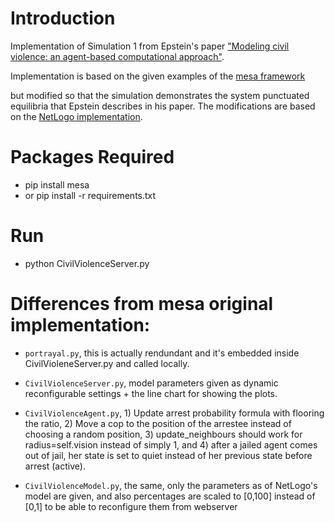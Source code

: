 # Introduction
Implementation of Simulation 1 from Epstein's paper ["Modeling civil violence: an agent-based computational approach"](https://www.semanticscholar.org/paper/Modeling-civil-violence%3A-an-agent-based-approach.-Epstein/012d71badb72df66a59c306dc597b4c96d783083). 

Implementation is based on the given examples of the [mesa framework](https://github.com/projectmesa/mesa/tree/master/examples/epstein_civil_violence)

but modified so that the simulation demonstrates the system punctuated equilibria that Epstein describes in his paper. The modifications are based on the [NetLogo implementation](https://ccl.northwestern.edu/netlogo/models/Rebellion).


# Packages Required
- pip install mesa
- or pip install -r requirements.txt

# Run
- python CivilViolenceServer.py

# Differences from mesa original implementation:

- ``portrayal.py``, this is actually rendundant and it's embedded inside CivilVioleneServer.py and called locally.

- ``CivilViolenceServer.py``, model parameters given as dynamic reconfigurable settings + the line chart for showing the plots.

- ``CivilViolenceAgent.py``, 1) Update arrest probability formula with flooring the ratio, 2) Move a cop to the position of the arrestee instead of choosing a random position, 3) update_neighbours should work for radius=self.vision instead of simply 1, and 4) after a jailed agent comes out of jail, her state is set to quiet instead of her previous state before arrest (active).
        
 - ``CivilViolenceModel.py``, the same, only the parameters as of NetLogo's model are given, and also percentages are scaled to [0,100] instead of [0,1]
  to be able to reconfigure them from webserver
